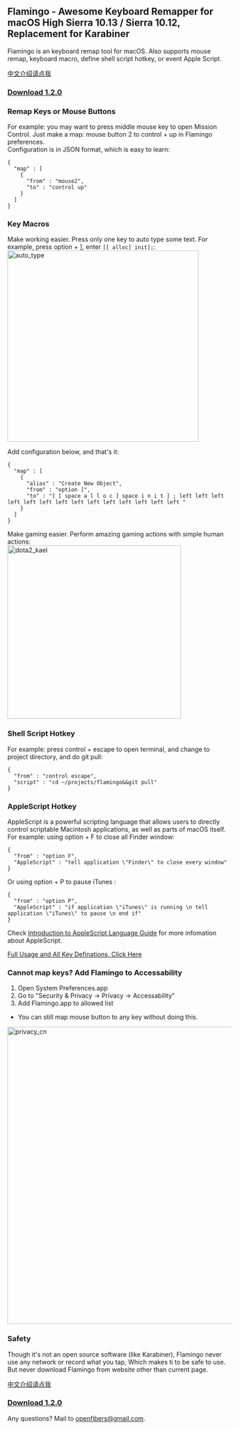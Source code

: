 ## Flamingo - Awesome Keyboard Remapper for macOS High Sierra 10.13 / Sierra 10.12, Replacement for Karabiner

Flamingo is an keyboard remap tool for macOS. Also supports mouse remap, keyboard macro, define shell script hotkey, or event Apple Script.  

[中文介绍请点我](https://openfibers.github.io/flamingo/README_cn)

### [Download 1.2.0](https://github.com/OpenFibers/flamingo/raw/master/Apps/Flamingo.app_1.2.0.zip)

### Remap Keys or Mouse Buttons
For example: you may want to press middle mouse key to open Mission Control. Just make a map: mouse button 2 to control + up in Flamingo preferences.  
Configuration is in JSON format, which is easy to learn:  

```
{
  "map" : [
    {
      "from" : "mouse2",
      "to" : "control up"
    }
  ]
}
```

### Key Macros

Make working easier. Press only one key to auto type some text. For example, press option + ], enter `[[ alloc] init];`:  
<img src="https://github.com/OpenFibers/flamingo/raw/master/Images/autotype.gif" alt="auto_type" style="width: 430px;"/>

Add configuration below, and that's it:  

```
{
  "map" : [
    {
      "alias" : "Create New Object",
      "from" : "option ]",
      "to" : "[ [ space a l l o c ] space i n i t ] ; left left left left left left left left left left left left left left "
    }
  ]
}
```

Make gaming easier. Perform amazing gaming actions with simple human actions:  
<img src="https://github.com/OpenFibers/flamingo/raw/master/Images/dota2_kael.gif" alt="dota2_kael" style="width: 390px;"/>


### Shell Script Hotkey

For example: press control + escape to open terminal, and change to project directory, and do git pull:  

```
{
  "from" : "control escape",
  "script" : "cd ~/projects/flamingo&&git pull"
}
```

### AppleScript Hotkey

AppleScript is a powerful scripting language that allows users to directly control scriptable Macintosh applications, as well as parts of macOS itself. For example: using option + F to close all Finder window:  

```
{
  "from" : "option F",
  "AppleScript" : "tell application \"Finder\" to close every window"
}
```

Or using option + P to pause iTunes :  

```
{
  "from" : "option P",
  "AppleScript" : "if application \"iTunes\" is running \n tell application \"iTunes\" to pause \n end if"
}
```

Check [Introduction to AppleScript Language Guide](https://developer.apple.com/library/content/documentation/AppleScript/Conceptual/AppleScriptLangGuide/introduction/ASLR_intro.html) for more infomation about AppleScript.  

[Full Usage and All Key Definations, Click Here](https://openfibers.github.io/flamingo/help)

### Cannot map keys? Add Flamingo to Accessability

1. Open System Preferences.app  
2. Go to "Security & Privacy -> Privacy -> Accessability"  
3. Add Flamingo.app to allowed list   
* You can still map mouse button to any key without doing this.  

<img src="https://github.com/OpenFibers/flamingo/raw/master/Images/privacy_en.png" alt="privacy_cn" style="width: 668px;"/>

### Safety
Though it's not an open source software (like Karabiner), Flamingo never use any network or record what you tap, Which makes ti to be safe to use.  
But never download Flamingo from website other than current page.  

[中文介绍请点我](https://openfibers.github.io/flamingo/README_cn)

### [Download 1.2.0](https://github.com/OpenFibers/flamingo/raw/master/Apps/Flamingo.app_1.2.0.zip)

Any questions? Mail to [openfibers@gmail.com](mailto://openfibers@gmail.com).  
